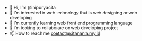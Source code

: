 - 👋 Hi, I’m @inipunyacita
- 👀 I’m interested in web technology that is web designing or web developing
- 🌱 I’m currently learning web front end programming language
- 💞️ I’m looking to collaborate on web developing project
- 📫 How to reach me contact@citananta.my.id

<!---
inipunyacita/inipunyacita is a ✨ special ✨ repository because its `README.md` (this file) appears on your GitHub profile.
You can click the Preview link to take a look at your changes.
--->
